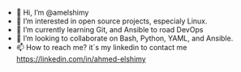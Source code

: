 - 👋 Hi, I’m @amelshimy
- 👀 I’m interested in open source projects, especialy Linux.
- 🌱 I’m currently learning Git, and Ansible to road DevOps
- 💞️ I’m looking to collaborate on Bash, Python, YAML, and Ansible.
- 📫 How to reach me? it´s my linkedin to contact me https://linkedin.com/in/ahmed-elshimy

<!---
amelshimy/amelshimy is a ✨ special ✨ repository because its `README.md` (this file) appears on your GitHub profile.
You can click the Preview link to take a look at your changes.
--->
